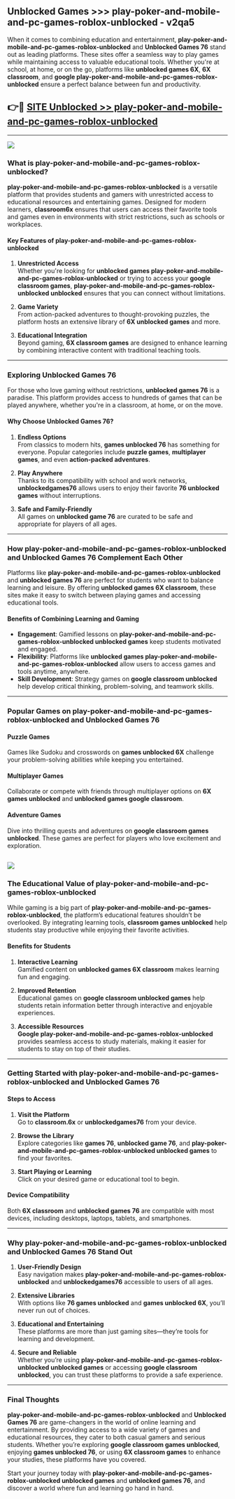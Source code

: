 ## Unblocked Games >>> play-poker-and-mobile-and-pc-games-roblox-unblocked - v2qa5 

When it comes to combining education and entertainment, **play-poker-and-mobile-and-pc-games-roblox-unblocked** and **Unblocked Games 76** stand out as leading platforms. These sites offer a seamless way to play games while maintaining access to valuable educational tools. Whether you're at school, at home, or on the go, platforms like **unblocked games 6X**, **6X classroom**, and **google play-poker-and-mobile-and-pc-games-roblox-unblocked** ensure a perfect balance between fun and productivity.
## 👉🔴 [SITE Unblocked >> play-poker-and-mobile-and-pc-games-roblox-unblocked](http://premium.freeplayer.one?title=play-poker-and-mobile-and-pc-games-roblox-unblocked&ref=22JU)
---
<a href="http://premium.freeplayer.one?title=play-poker-and-mobile-and-pc-games-roblox-unblocked&ref=22JU/"><img src="https://github.com/user-attachments/assets/438f12ca-57a4-47a3-8ead-c64da593a1e5"/></a>
### What is play-poker-and-mobile-and-pc-games-roblox-unblocked?  

**play-poker-and-mobile-and-pc-games-roblox-unblocked** is a versatile platform that provides students and gamers with unrestricted access to educational resources and entertaining games. Designed for modern learners, **classroom6x** ensures that users can access their favorite tools and games even in environments with strict restrictions, such as schools or workplaces.  

#### Key Features of play-poker-and-mobile-and-pc-games-roblox-unblocked  

1. **Unrestricted Access**  
   Whether you're looking for **unblocked games play-poker-and-mobile-and-pc-games-roblox-unblocked** or trying to access your **google classroom games**, **play-poker-and-mobile-and-pc-games-roblox-unblocked unblocked** ensures that you can connect without limitations.  

2. **Game Variety**  
   From action-packed adventures to thought-provoking puzzles, the platform hosts an extensive library of **6X unblocked games** and more.  

3. **Educational Integration**  
   Beyond gaming, **6X classroom games** are designed to enhance learning by combining interactive content with traditional teaching tools.  



---

### Exploring Unblocked Games 76  

For those who love gaming without restrictions, **unblocked games 76** is a paradise. This platform provides access to hundreds of games that can be played anywhere, whether you're in a classroom, at home, or on the move.  

#### Why Choose Unblocked Games 76?  

1. **Endless Options**  
   From classics to modern hits, **games unblocked 76** has something for everyone. Popular categories include **puzzle games**, **multiplayer games**, and even **action-packed adventures**.  

2. **Play Anywhere**  
   Thanks to its compatibility with school and work networks, **unblockedgames76** allows users to enjoy their favorite **76 unblocked games** without interruptions.  

3. **Safe and Family-Friendly**  
   All games on **unblocked game 76** are curated to be safe and appropriate for players of all ages.  

---

### How play-poker-and-mobile-and-pc-games-roblox-unblocked and Unblocked Games 76 Complement Each Other  

Platforms like **play-poker-and-mobile-and-pc-games-roblox-unblocked** and **unblocked games 76** are perfect for students who want to balance learning and leisure. By offering **unblocked games 6X classroom**, these sites make it easy to switch between playing games and accessing educational tools.  

#### Benefits of Combining Learning and Gaming  

- **Engagement**: Gamified lessons on **play-poker-and-mobile-and-pc-games-roblox-unblocked unblocked games** keep students motivated and engaged.  
- **Flexibility**: Platforms like **unblocked games play-poker-and-mobile-and-pc-games-roblox-unblocked** allow users to access games and tools anytime, anywhere.  
- **Skill Development**: Strategy games on **google classroom unblocked** help develop critical thinking, problem-solving, and teamwork skills.  

---

### Popular Games on play-poker-and-mobile-and-pc-games-roblox-unblocked and Unblocked Games 76  

#### Puzzle Games  

Games like Sudoku and crosswords on **games unblocked 6X** challenge your problem-solving abilities while keeping you entertained.  

#### Multiplayer Games  

Collaborate or compete with friends through multiplayer options on **6X games unblocked** and **unblocked games google classroom**.  

#### Adventure Games  

Dive into thrilling quests and adventures on **google classroom games unblocked**. These games are perfect for players who love excitement and exploration.  

<a href="http://download.freeplayer.one?title=play-poker-and-mobile-and-pc-games-roblox-unblocked&ref=23D/"><img src="https://github.com/user-attachments/assets/fe0c3e91-c8e1-489c-acf0-e2f614c12fb8"/></a>
---

### The Educational Value of play-poker-and-mobile-and-pc-games-roblox-unblocked  

While gaming is a big part of **play-poker-and-mobile-and-pc-games-roblox-unblocked**, the platform’s educational features shouldn’t be overlooked. By integrating learning tools, **classroom games unblocked** help students stay productive while enjoying their favorite activities.  

#### Benefits for Students  

1. **Interactive Learning**  
   Gamified content on **unblocked games 6X classroom** makes learning fun and engaging.  

2. **Improved Retention**  
   Educational games on **google classroom unblocked games** help students retain information better through interactive and enjoyable experiences.  

3. **Accessible Resources**  
   **Google play-poker-and-mobile-and-pc-games-roblox-unblocked** provides seamless access to study materials, making it easier for students to stay on top of their studies.  

---

### Getting Started with play-poker-and-mobile-and-pc-games-roblox-unblocked and Unblocked Games 76  

#### Steps to Access  

1. **Visit the Platform**  
   Go to **classroom.6x** or **unblockedgames76** from your device.  

2. **Browse the Library**  
   Explore categories like **games 76**, **unblocked game 76**, and **play-poker-and-mobile-and-pc-games-roblox-unblocked unblocked games** to find your favorites.  

3. **Start Playing or Learning**  
   Click on your desired game or educational tool to begin.  

#### Device Compatibility  

Both **6X classroom** and **unblocked games 76** are compatible with most devices, including desktops, laptops, tablets, and smartphones.  

---

### Why play-poker-and-mobile-and-pc-games-roblox-unblocked and Unblocked Games 76 Stand Out  

1. **User-Friendly Design**  
   Easy navigation makes **play-poker-and-mobile-and-pc-games-roblox-unblocked** and **unblockedgames76** accessible to users of all ages.  

2. **Extensive Libraries**  
   With options like **76 games unblocked** and **games unblocked 6X**, you’ll never run out of choices.  

3. **Educational and Entertaining**  
   These platforms are more than just gaming sites—they’re tools for learning and development.  

4. **Secure and Reliable**  
   Whether you’re using **play-poker-and-mobile-and-pc-games-roblox-unblocked unblocked games** or accessing **google classroom unblocked**, you can trust these platforms to provide a safe experience.  

---

### Final Thoughts  

**play-poker-and-mobile-and-pc-games-roblox-unblocked** and **Unblocked Games 76** are game-changers in the world of online learning and entertainment. By providing access to a wide variety of games and educational resources, they cater to both casual gamers and serious students. Whether you’re exploring **google classroom games unblocked**, enjoying **games unblocked 76**, or using **6X classroom games** to enhance your studies, these platforms have you covered.  

Start your journey today with **play-poker-and-mobile-and-pc-games-roblox-unblocked unblocked games** and **unblocked games 76**, and discover a world where fun and learning go hand in hand.  